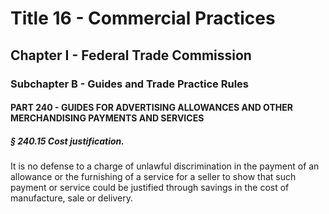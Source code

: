 
# Title 16 - Commercial Practices
## Chapter I - Federal Trade Commission
### Subchapter B - Guides and Trade Practice Rules
#### PART 240 - GUIDES FOR ADVERTISING ALLOWANCES AND OTHER MERCHANDISING PAYMENTS AND SERVICES
##### § 240.15 Cost justification.

It is no defense to a charge of unlawful discrimination in the payment of an allowance or the furnishing of a service for a seller to show that such payment or service could be justified through savings in the cost of manufacture, sale or delivery.
